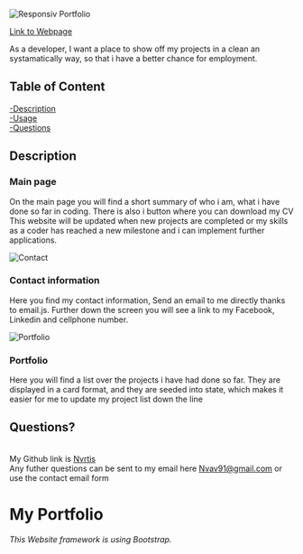 
![Responsiv Portfolio](./Assets/Images/readmeImg.jpg)

[Link to Webpage](https://nvrtis.github.io/)

  As a developer, I want a place to show off my projects in a clean an systamatically way, so that i have a better chance for employment.  
    
  ## Table of Content
  [-Description](#Description)    
  [-Usage](#Usage)   
  [-Questions](#Questions)  
  
  

## Description  
### Main page
On the main page you will find a short summary of who i am, what i have done so far in coding. There is also i button where you can download my CV
This website will be updated when new projects are completed or my skills as a coder has reached a new milestone and i can implement further applications.
 
![Contact](./Assets/Images/contact.jpg)
### Contact information
Here you find my contact information, Send an email to me directly thanks to email.js. Further down the screen you will see a link to my Facebook, Linkedin and cellphone number.

![Portfolio](./Assets/Images/portfolio.jpg)
### Portfolio
Here you will find a list over the projects i have had done so far. They are displayed in a card format, and they are seeded into state, which makes it easier for me to update my project list down the line
 
## Questions?  
  
  <br/> My Github link is [Nvrtis](https://github.com/Nvrtis)
  <br/> Any futher questions can be sent to my email here  <Nvav91@gmail.com> or use the contact email form

  
 
  
  





# My Portfolio






*This Website framework is using Bootstrap.*